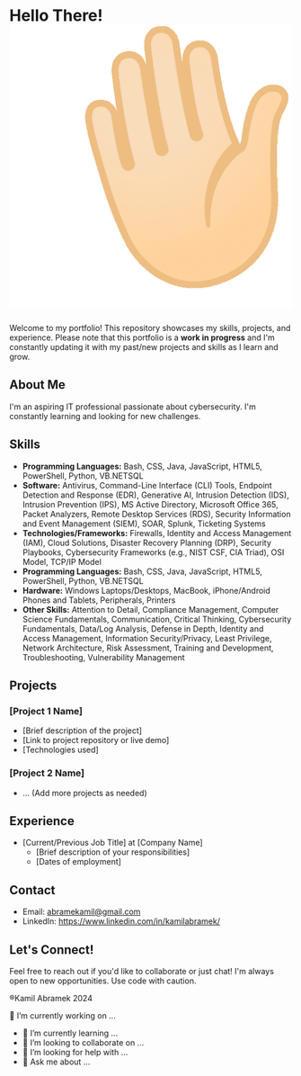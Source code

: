 # Hello There! <img src="https://github.com/abramekamil/abramekamil/blob/main/Pictures/waving-hand.gif" />

Welcome to my portfolio! This repository showcases my skills, projects, and experience. Please note that this portfolio is a **work in progress** and I'm constantly updating it with my past/new projects and skills as I learn and grow.

## About Me

I'm an aspiring IT professional passionate about cybersecurity. I'm constantly learning and looking for new challenges.

## Skills

* **Programming Languages:** Bash, CSS, Java, JavaScript, HTML5, PowerShell, Python, VB.NETSQL
* **Software:** Antivirus, Command-Line Interface (CLI) Tools, Endpoint Detection and Response (EDR), Generative AI, Intrusion Detection (IDS), Intrusion Prevention (IPS), MS Active Directory, Microsoft Office 365,
  Packet Analyzers, Remote Desktop Services (RDS), Security Information and Event Management (SIEM), SOAR, Splunk, Ticketing Systems
* **Technologies/Frameworks:** Firewalls, Identity and Access Management (IAM), Cloud Solutions, Disaster Recovery Planning (DRP),
  Security Playbooks, Cybersecurity Frameworks (e.g., NIST CSF, CIA Triad), OSI Model, TCP/IP Model
* **Programming Languages:** Bash, CSS, Java, JavaScript, HTML5, PowerShell, Python, VB.NETSQL
* **Hardware:** Windows Laptops/Desktops, MacBook, iPhone/Android Phones and Tablets, Peripherals, Printers
* **Other Skills:** Attention to Detail, Compliance Management, Computer Science Fundamentals, Communication, Critical Thinking, Cybersecurity Fundamentals, Data/Log Analysis, Defense in Depth, Identity and Access Management,
  Information Security/Privacy, Least Privilege, Network Architecture, Risk Assessment, Training and Development, Troubleshooting, Vulnerability Management


## Projects

### [Project 1 Name]

* [Brief description of the project]
* [Link to project repository or live demo]
* [Technologies used]

### [Project 2 Name]

* ... (Add more projects as needed)

## Experience

* [Current/Previous Job Title] at [Company Name]
    * [Brief description of your responsibilities]
    * [Dates of employment]

## Contact

* Email: abramekamil@gmail.com  
* LinkedIn: https://www.linkedin.com/in/kamilabramek/


## Let's Connect!

Feel free to reach out if you'd like to collaborate or just chat! I'm always open to new opportunities.
Use code with caution.

®Kamil Abramek 2024

🔭 I’m currently working on ...
- 🌱 I’m currently learning ...
- 👯 I’m looking to collaborate on ...
- 🤔 I’m looking for help with ...
- 💬 Ask me about ...
